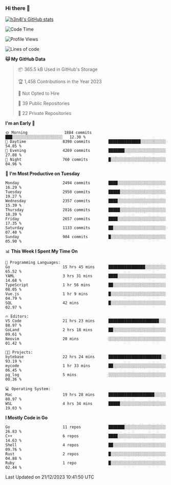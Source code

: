### Hi there 👋

[![h3n4l's GitHub stats](https://github-readme-stats.vercel.app/api?username=h3n4l&count_private=true&show_icons=true&theme=radical)](https://github.com/h3n4l/github-readme-stats)

<!--START_SECTION:waka-->
![Code Time](http://img.shields.io/badge/Code%20Time-1%2C805%20hrs%2012%20mins-blue)

![Profile Views](http://img.shields.io/badge/Profile%20Views-1-blue)

![Lines of code](https://img.shields.io/badge/From%20Hello%20World%20I%27ve%20Written-4.0%20million%20lines%20of%20code-blue)

**🐱 My GitHub Data** 

> 📦 365.5 kB Used in GitHub's Storage 
 > 
> 🏆 1,458 Contributions in the Year 2023
 > 
> 🚫 Not Opted to Hire
 > 
> 📜 39 Public Repositories 
 > 
> 🔑 22 Private Repositories 
 > 
**I'm an Early 🐤** 

```text
🌞 Morning                1884 commits        ███░░░░░░░░░░░░░░░░░░░░░░   12.30 % 
🌆 Daytime                8398 commits        ██████████████░░░░░░░░░░░   54.85 % 
🌃 Evening                4269 commits        ███████░░░░░░░░░░░░░░░░░░   27.88 % 
🌙 Night                  760 commits         █░░░░░░░░░░░░░░░░░░░░░░░░   04.96 % 
```
📅 **I'm Most Productive on Tuesday** 

```text
Monday                   2494 commits        ████░░░░░░░░░░░░░░░░░░░░░   16.29 % 
Tuesday                  2950 commits        █████░░░░░░░░░░░░░░░░░░░░   19.27 % 
Wednesday                2357 commits        ████░░░░░░░░░░░░░░░░░░░░░   15.39 % 
Thursday                 2816 commits        █████░░░░░░░░░░░░░░░░░░░░   18.39 % 
Friday                   2657 commits        ████░░░░░░░░░░░░░░░░░░░░░   17.35 % 
Saturday                 1133 commits        ██░░░░░░░░░░░░░░░░░░░░░░░   07.40 % 
Sunday                   904 commits         █░░░░░░░░░░░░░░░░░░░░░░░░   05.90 % 
```


📊 **This Week I Spent My Time On** 

```text
💬 Programming Languages: 
Go                       15 hrs 45 mins      ████████████████░░░░░░░░░   65.52 % 
YAML                     3 hrs 31 mins       ████░░░░░░░░░░░░░░░░░░░░░   14.68 % 
TypeScript               1 hr 56 mins        ██░░░░░░░░░░░░░░░░░░░░░░░   08.05 % 
Vue.js                   1 hr 9 mins         █░░░░░░░░░░░░░░░░░░░░░░░░   04.79 % 
SQL                      42 mins             █░░░░░░░░░░░░░░░░░░░░░░░░   02.97 % 

🔥 Editors: 
VS Code                  21 hrs 23 mins      ██████████████████████░░░   88.97 % 
GoLand                   2 hrs 18 mins       ██░░░░░░░░░░░░░░░░░░░░░░░   09.61 % 
Neovim                   20 mins             ░░░░░░░░░░░░░░░░░░░░░░░░░   01.42 % 

🐱‍💻 Projects: 
bytebase                 22 hrs 24 mins      ███████████████████████░░   93.19 % 
mycode                   1 hr 33 mins        ██░░░░░░░░░░░░░░░░░░░░░░░   06.45 % 
pg_log                   5 mins              ░░░░░░░░░░░░░░░░░░░░░░░░░   00.36 % 

💻 Operating System: 
Mac                      19 hrs 28 mins      ████████████████████░░░░░   80.97 % 
WSL                      4 hrs 34 mins       █████░░░░░░░░░░░░░░░░░░░░   19.03 % 
```

**I Mostly Code in Go** 

```text
Go                       11 repos            ███████░░░░░░░░░░░░░░░░░░   26.83 % 
C++                      6 repos             ████░░░░░░░░░░░░░░░░░░░░░   14.63 % 
Shell                    4 repos             ██░░░░░░░░░░░░░░░░░░░░░░░   09.76 % 
Rust                     2 repos             █░░░░░░░░░░░░░░░░░░░░░░░░   04.88 % 
Ruby                     1 repo              █░░░░░░░░░░░░░░░░░░░░░░░░   02.44 % 
```




 Last Updated on 21/12/2023 10:41:50 UTC
<!--END_SECTION:waka-->

